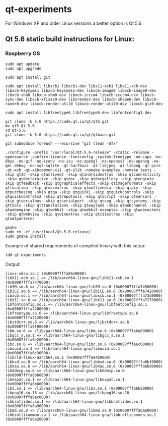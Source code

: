 # qt-experiments

For Windows XP and older Linux versions a better option is Qt 5.6

## Qt 5.6 static build instructions for Linux:

### Raspberry OS

    sudo apt update
    sudo apt upgrade
    
    sudo apt install git
    
    sudo apt install libxcb1 libxcb1-dev libx11-xcb1 libx11-xcb-dev libxcb-keysyms1 libxcb-keysyms1-dev libxcb-image0 libxcb-image0-dev libxcb-shm0 libxcb-shm0-dev libxcb-icccm4 libxcb-icccm4-dev libxcb-sync-dev libxcb-xfixes0-dev libxrender-dev libxcb-shape0-dev libxcb-randr0-dev libxcb-render-util0 libxcb-render-util0-dev libxcb-glx0-dev
    
    sudo apt install libfreetype6 libfreetype6-dev libfontconfig1-dev
    
    git clone -b 5.6 https://code.qt.io/qt/qt5.git
    mv qt5 Qt-5.6
    cd Qt-5.6
    git clone -b 5.6 https://code.qt.io/qt/qtbase.git
    
    git submodule foreach --recursive "git clean -dfx"
    
    ./configure -prefix "/usr/local/Qt-5.6-release" -static -release -opensource -confirm-license -fontconfig -system-freetype -no-cups -no-dbus -no-gif -no-iconv -no-icu -no-opengl -no-openssl -no-openvg -no-qml-debug -no-sql-sqlite -qt-harfbuzz -qt-libjpeg -qt-libpng -qt-pcre -qt-xcb -qt-xkbcommon-x11 -qt-zlib -nomake examples -nomake tests -skip qt3d -skip qtactiveqt -skip qtandroidextras -skip qtconnectivity -skip qtdeclarative -skip qtdoc -skip qtdocgallery -skip qtenginio -skip qtfeedback -skip qtgraphicaleffects -skip qtimageformats -skip qtlocation -skip qtmacextras -skip qtmultimedia -skip qtpim -skip qtpurchasing -skip qtqa -skip qtquick1 -skip qtquickcontrols -skip qtquickcontrols2 -skip qtrepotools -skip qtscript -skip qtsensors -skip qtserialbus -skip qtserialport -skip qtsvg -skip qtsystems -skip qttools -skip qttranslations -skip qtwayland -skip qtwebchannel -skip qtwebengine -skip qtwebkit -skip qtwebkit-examples -skip qtwebsockets -skip qtwebview -skip qtwinextras -skip qtx11extras -skip qtxmlpatterns
    
    gmake
    sudo rm -rf /usr/local/Qt-5.6-release/
    sudo gmake install

Example of shared requirements of compiled binary with this setup:

    ldd qt-experiments

Output:

	linux-vdso.so.1 (0x00007fffa84e8000)
	libX11-xcb.so.1 => /lib/aarch64-linux-gnu/libX11-xcb.so.1 (0x00007fffa7470000)
	libSM.so.6 => /lib/aarch64-linux-gnu/libSM.so.6 (0x00007fffa7450000)
	libICE.so.6 => /lib/aarch64-linux-gnu/libICE.so.6 (0x00007fffa7420000)
	libxcb.so.1 => /lib/aarch64-linux-gnu/libxcb.so.1 (0x00007fffa73d0000)
	libX11.so.6 => /lib/aarch64-linux-gnu/libX11.so.6 (0x00007fffa7270000)
	libfontconfig.so.1 => /lib/aarch64-linux-gnu/libfontconfig.so.1 (0x00007fffa7200000)
	libfreetype.so.6 => /lib/aarch64-linux-gnu/libfreetype.so.6 (0x00007fffa7120000)
	libstdc++.so.6 => /lib/aarch64-linux-gnu/libstdc++.so.6 (0x00007fffa6f00000)
	libm.so.6 => /lib/aarch64-linux-gnu/libm.so.6 (0x00007fffa6e60000)
	libgcc_s.so.1 => /lib/aarch64-linux-gnu/libgcc_s.so.1 (0x00007fffa6e20000)
	libc.so.6 => /lib/aarch64-linux-gnu/libc.so.6 (0x00007fffa6c60000)
	libuuid.so.1 => /lib/aarch64-linux-gnu/libuuid.so.1 (0x00007fffa6c30000)
	/lib/ld-linux-aarch64.so.1 (0x00007fffa84b0000)
	libbsd.so.0 => /lib/aarch64-linux-gnu/libbsd.so.0 (0x00007fffa6bf0000)
	libXau.so.6 => /lib/aarch64-linux-gnu/libXau.so.6 (0x00007fffa6bd0000)
	libXdmcp.so.6 => /lib/aarch64-linux-gnu/libXdmcp.so.6 (0x00007fffa6bb0000)
	libexpat.so.1 => /lib/aarch64-linux-gnu/libexpat.so.1 (0x00007fffa6b60000)
	libz.so.1 => /lib/aarch64-linux-gnu/libz.so.1 (0x00007fffa6b20000)
	libpng16.so.16 => /lib/aarch64-linux-gnu/libpng16.so.16 (0x00007fffa6ac0000)
	libbrotlidec.so.1 => /lib/aarch64-linux-gnu/libbrotlidec.so.1 (0x00007fffa6a90000)
	libmd.so.0 => /lib/aarch64-linux-gnu/libmd.so.0 (0x00007fffa6a60000)
	libbrotlicommon.so.1 => /lib/aarch64-linux-gnu/libbrotlicommon.so.1 (0x00007fffa6a20000)
